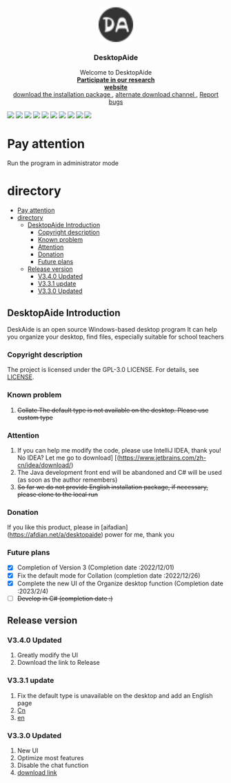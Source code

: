 <br />

<p align="center">
<a href="https://github.com/chenpuhao/DesktopAide">
<img src="../../../../Icon/MoreUI/favicon.png" alt="Logo" width="80" height="80">
</a>

<h3 align="center">DesktopAide</h3>
<p align="center">
Welcome to DesktopAide
<br/>
<a href="https://forms.office.com/Pages/ResponsePage.aspx?id=6hE_meNolUOCo53YXSTdVFMu8zZCWEFGqs11nYrpuz5UMkwwSzNRU0lDWkpYRj JTVVBLQUlDT1FYNC4u"><strong> Participate in our research </strong></a>
<br/>
<a href="https://desktopaide.chenpuhao.me/" > <strong> website </strong> </a>
<br/>
<a href="https://github.com/chenpuhao/DesktopAide/blob/main/README.md#%E5%8F%91%E8%A1%8C%E7%89%88%E6%9C%AC" > download the installation package </a>
,
<a href="https://316myk-my.sharepoint.com/:f:/g/personal/chenpuhao_316myk_onmicrosoft_com/EgdXuj60H3BOoW3XWsFDTIYBIVsx5P7EU SQzpooeZKkXLQ?e=TaAflH"> alternate download channel </a>
,
<a href="mailto:chenpuhao1229@163.com?subject= Report bugs"> Report bugs </a>
</p>

![](https://img.shields.io/github/license/chenpuhao/desktopaide)
![](https://img.shields.io/github/languages/count/chenpuhao/DesktopAide)
![](https://img.shields.io/github/languages/top/chenpuhao/desktopaide)
![](https://img.shields.io/github/languages/code-size/chenpuhao/desktopaide)
![](https://img.shields.io/github/repo-size/chenpuhao/desktopaide)
![](https://img.shields.io/github/downloads/chenpuhao/desktopaide/total)
![](https://img.shields.io/github/stars/chenpuhao/desktopaide)
![](https://img.shields.io/github/watchers/chenpuhao/desktopaide)
![](https://img.shields.io/github/last-commit/chenpuhao/desktopaide)
![](https://img.shields.io/github/release-date/chenpuhao/desktopaide)

Pay attention
===
Run the program in administrator mode

directory
===
<!-- TOC -->
* [Pay attention](#pay-attention)
* [directory](#directory)
  * [DesktopAide Introduction](#desktopaide-introduction)
    * [Copyright description](#copyright-description)
    * [Known problem](#known-problem)
    * [Attention](#attention)
    * [Donation](#donation)
    * [Future plans](#future-plans)
  * [Release version](#release-version)
    * [V3.4.0 Updated](#v340-updated)
    * [V3.3.1 update](#v331-update)
    * [V3.3.0 Updated](#v330-updated)
<!-- TOC -->


## DesktopAide Introduction
DeskAide is an open source Windows-based desktop program
It can help you organize your desktop, find files, especially suitable for school teachers

### Copyright description
The project is licensed under the GPL-3.0 LICENSE. For details, see [LICENSE](LICENSE).
### Known problem
1. ~~Collate The default type is not available on the desktop. Please use custom type~~
### Attention
1. If you can help me modify the code, please use IntelliJ IDEA, thank you! No IDEA? Let me go to download] [(https://www.jetbrains.com/zh-cn/idea/download/)
2. The Java development front end will be abandoned and C# will be used (as soon as the author remembers)
3. ~~So far we do not provide English installation package, if necessary, please clone to the local run~~

### Donation
If you like this product, please in [aifadian] (https://afdian.net/a/desktopaide) power for me, thank you


### Future plans
- [x] Completion of Version 3 (Completion date :2022/12/01)
- [x] Fix the default mode for Collation (completion date :2022/12/26)
- [x] Complete the new UI of the Organize desktop function (Completion date :2023/2/4)
- [ ] ~~Develop in C# (completion date :)~~

## Release version
### V3.4.0 Updated
1. Greatly modify the UI
2. Download the link to Release


### V3.3.1 update
1. Fix the default type is unavailable on the desktop and add an English page
2. [Cn](https://github.com/chenpuhao/DesktopAide/releases/download/V3.3.1/DesktopAide-withjre-3.3.1-cn-setup.exe)
3. [en](https://github.com/chenpuhao/DesktopAide/releases/download/V3.3.1/DesktopAide-withjre-3.3.1-en-setup.exe)

### V3.3.0 Updated
1. New UI
2. Optimize most features
3. Disable the chat function
4. [download link ](https://github.com/chenpuhao/DesktopAide/releases/download/DesktopAide/DesktopAide-withjre-3.3-setup.exe)
